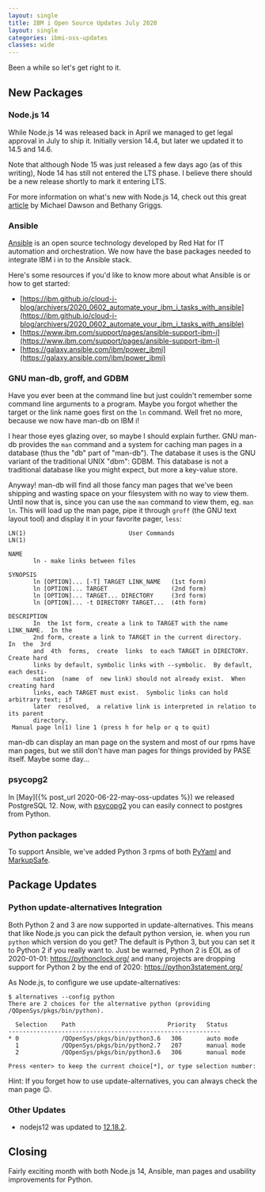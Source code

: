 ```yaml
---
layout: single
title: IBM i Open Source Updates July 2020
layout: single
categories: ibmi-oss-updates
classes: wide
---
```


Been a while so let's get right to it.

## New Packages

### Node.js 14

While Node.js 14 was released back in April we managed to get legal approval in
July to ship it. Initially version 14.4, but later we updated it to 14.5 and
14.6.

Note that although Node 15 was just released a few days ago (as of this
writing), Node 14 has still not entered the LTS phase. I believe there should be
a new release shortly to mark it entering LTS.

For more information on what's new with Node.js 14, check out this great
[article](https://nodejs.medium.com/node-js-version-14-available-now-8170d384567e)
by Michael Dawson and Bethany Griggs.

### Ansible

[Ansible](https://www.ansible.com/) is an open source technology developed by
Red Hat for IT automation and orchestration. We now have the base packages
needed to integrate IBM i in to the Ansible stack.

Here's some resources if you'd like to know more about what Ansible is or how to
get started:
- [https://ibm.github.io/cloud-i-blog/archivers/2020_0602_automate_your_ibm_i_tasks_with_ansible](https://ibm.github.io/cloud-i-blog/archivers/2020_0602_automate_your_ibm_i_tasks_with_ansible)
- [https://www.ibm.com/support/pages/ansible-support-ibm-i](https://www.ibm.com/support/pages/ansible-support-ibm-i)
- [https://galaxy.ansible.com/ibm/power_ibmi](https://galaxy.ansible.com/ibm/power_ibmi)

### GNU man-db, groff, and GDBM

Have you ever been at the command line but just couldn't remember some command
line arguments to a program. Maybe you forgot whether the target or the link
name goes first on the `ln` command. Well fret no more, because we now have
man-db on IBM i!

I hear those eyes glazing over, so maybe I should explain further. GNU man-db
provides the `man` command and a system for caching man pages in a database
(thus the "db" part of "man-db"). The database it uses is the GNU variant of the
traditional UNIX "dbm": GDBM. This database is not a traditional database like
you might expect, but more a key-value store.

Anyway! man-db will find all those fancy man pages that we've been shipping and
wasting space on your filesystem with no way to view them. Until now that is,
since you can use the `man` command to view them, eg. `man ln`. This will load
up the man page, pipe it through `groff` (the GNU text layout tool) and display
it in your favorite pager, `less`:

```
LN(1)                             User Commands                             LN(1)

NAME
       ln - make links between files

SYNOPSIS
       ln [OPTION]... [-T] TARGET LINK_NAME   (1st form)
       ln [OPTION]... TARGET                  (2nd form)
       ln [OPTION]... TARGET... DIRECTORY     (3rd form)
       ln [OPTION]... -t DIRECTORY TARGET...  (4th form)

DESCRIPTION
       In  the 1st form, create a link to TARGET with the name LINK_NAME.  In the
       2nd form, create a link to TARGET in the current directory.   In  the  3rd
       and  4th  forms,  create  links  to each TARGET in DIRECTORY.  Create hard
       links by default, symbolic links with --symbolic.  By default, each desti‐
       nation  (name  of  new link) should not already exist.  When creating hard
       links, each TARGET must exist.  Symbolic links can hold arbitrary text; if
       later  resolved,  a relative link is interpreted in relation to its parent
       directory.
 Manual page ln(1) line 1 (press h for help or q to quit)
```

man-db can display an man page on the system and most of our rpms have man
pages, but we still don't have man pages for things provided by PASE itself.
Maybe some day...

### psycopg2

In [May]({% post_url 2020-06-22-may-oss-updates %}) we released PostgreSQL 12.
Now, with [psycopg2](https://www.psycopg.org/) you can easily connect to
postgres from Python.

### Python packages

To support Ansible, we've added Python 3 rpms of both [PyYaml](https://pyyaml.org/)
and [MarkupSafe](https://pypi.org/project/MarkupSafe/).

## Package Updates

### Python update-alternatives Integration

Both Python 2 and 3 are now supported in update-alternatives. This means that
like Node.js you can pick the default python version, ie. when you run `python`
which version do you get? The default is Python 3, but you can set it to Python
2 if you really want to. Just be warned, Python 2 is EOL as of 2020-01-01:
https://pythonclock.org/ and many projects are dropping support for Python 2 by
the end of 2020: https://python3statement.org/


As Node.js, to configure we use update-alternatives:
```
$ alternatives --config python   
There are 2 choices for the alternative python (providing /QOpenSys/pkgs/bin/python).

  Selection    Path                          Priority   Status
------------------------------------------------------------
* 0            /QOpenSys/pkgs/bin/python3.6   306       auto mode
  1            /QOpenSys/pkgs/bin/python2.7   207       manual mode
  2            /QOpenSys/pkgs/bin/python3.6   306       manual mode

Press <enter> to keep the current choice[*], or type selection number:
```

Hint: If you forget how to use update-alternatives, you can always check the man
page :wink:.

### Other Updates

- nodejs12 was updated to [12.18.2](https://nodejs.org/en/blog/release/v12.18.2/).

## Closing

Fairly exciting month with both Node.js 14, Ansible, man pages and usability
improvements for Python. 